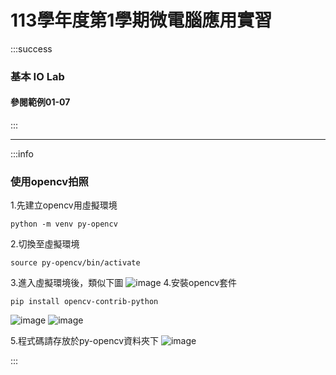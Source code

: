 # 113學年度第1學期微電腦應用實習

:::success
### 基本 IO Lab
#### 參閱範例01-07
:::



---

:::info
### 使用opencv拍照
1.先建立opencv用虛擬環境
```
python -m venv py-opencv
```
2.切換至虛擬環境
```
source py-opencv/bin/activate
```
3.進入虛擬環境後，類似下圖
![image](https://hackmd.io/_uploads/B1bVCvfJ1e.png)
4.安裝opencv套件
```
pip install opencv-contrib-python
```
![image](https://hackmd.io/_uploads/SJYORwzykg.png)
![image](https://hackmd.io/_uploads/Bk21J_f1ke.png)

5.程式碼請存放於py-opencv資料夾下
![image](https://hackmd.io/_uploads/BkONkuGJkg.png)

:::